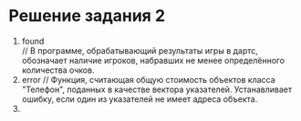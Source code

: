 ﻿# Решение задания 2

1. found  
// В программе, обрабатывающий результаты игры в дартс, обозначает наличие игроков, набравших не менее определённого количества очков.
2. error
// Функция, считающая общую стоимость объектов класса "Телефон", поданных в качестве вектора указателей. Устанавливает ошибку, если один из указателей не имеет адреса объекта.
3.  
